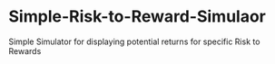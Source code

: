 # Simple-Risk-to-Reward-Simulaor
Simple Simulator for displaying potential returns for specific Risk to Rewards 
